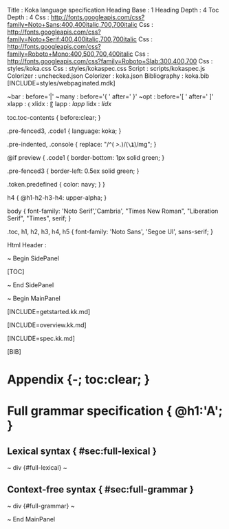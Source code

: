 Title         : Koka language specification
Heading Base  : 1
Heading Depth : 4
Toc Depth     : 4
Css           : http://fonts.googleapis.com/css?family=Noto+Sans:400,400italic,700,700italic
Css           : http://fonts.googleapis.com/css?family=Noto+Serif:400,400italic,700,700italic
Css           : http://fonts.googleapis.com/css?family=Roboto+Mono:400,500,700,400italic
Css           : http://fonts.googleapis.com/css?family=Roboto+Slab:300,400,700
Css           : styles/koka.css
Css           : styles/kokaspec.css 
Script        : scripts/kokaspec.js
Colorizer     : unchecked.json
Colorizer     : koka.json
Bibliography  : koka.bib
[INCLUDE=styles/webpaginated.mdk]

~bar          : before='|' 
~many         : before='{ ' after=' }'
~opt          : before='[ ' after=' ]'
xlapp          : &#x2987;
xlidx          : &#12310;
lapp          : _lapp_
lidx          : _lidx_

toc.toc-contents {
  before:clear;
}

.pre-fenced3, .code1 {
  language: koka;
}

.pre-indented, .console {
  replace: "/^( *>.*)/\(**``\1``**\)/mg";
}

@if preview {
  .code1 {
    border-bottom: 1px solid green;
  }

  .pre-fenced3 {
    border-left: 0.5ex solid green; 
  }
  
  .token.predefined {
    color: navy;
  }
}

h4 {
  @h1-h2-h3-h4: upper-alpha;
}

body {
  font-family: 'Noto Serif','Cambria', "Times New Roman", "Liberation Serif", "Times", serif;
}

.toc, h1, h2, h3, h4, h5 {
  font-family: 'Noto Sans', 'Segoe UI', sans-serif;
}


Html Header   : 
  <!-- NO_CLICK_TRACKING -->
  <!--
    Copyright 2012 Microsoft Corporation.
   
    This is free software; you can redistribute it and/or modify it under the
    terms of the Apache License, Version 2.0. A copy of the License can be
    found in the file "license.txt" at the root of this distribution.
  -->


~ Begin SidePanel

[TOC]

~ End SidePanel

~ Begin MainPanel

[INCLUDE=getstarted.kk.md]

[INCLUDE=overview.kk.md]

[INCLUDE=spec.kk.md]

[BIB]

# Appendix {-; toc:clear; }

# Full grammar specification { @h1:'A'; } 

## Lexical syntax { #sec:full-lexical }

~ div {#full-lexical}
~ 

## Context-free syntax  { #sec:full-grammar }

~ div {#full-grammar}
~ 

~ End MainPanel